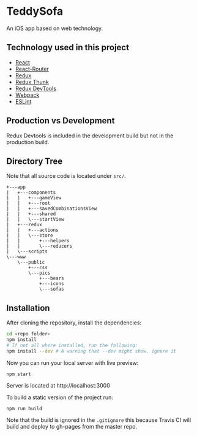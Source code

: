 # TeddySofa
An iOS app based on web technology.

## Technology used in this project

 - [React](http://facebook.github.io/react/)
 - [React-Router](https://www.npmjs.com/package/react-router)
 - [Redux](http://redux.js.org/)
 - [Redux Thunk](https://www.npmjs.com/package/redux-thunk)
 - [Redux DevTools](https://www.npmjs.com/package/redux-devtools)
 - [Webpack](http://webpack.github.io/)
 - [ESLint](http://eslint.org/)

## Production vs Development
Redux Devtools is included in the development build but not in the production build.

## Directory Tree
Note that all source code is located under `src/`.
```
+---app
|   +---components
|   |   +---gameView
|   |   +---root
|   |   +---savedCombinationsView
|   |   +---shared
|   |   \---startView
|   +---redux
|   |   +---actions
|   |   \---store
|   |       +---helpers
|   |       \---reducers
|   \---scripts
\---www
    \---public
        +---css
        \---pics
            +---bears
            +---icons
            \---sofas
```

## Installation
After cloning the repository, install the dependencies:
``` Bash
cd <repo folder>
npm install
# If not all where installed, run the following:
npm install --dev # A warning that --dev might show, ignore it
```

Now you can run your local server with live preview:
```
npm start
```
Server is located at http://localhost:3000

To build a static version of the project run:
```
npm run build
```
Note that the build is ignored in the `.gitignore` this because Travis CI will build and deploy to gh-pages from the master repo.
